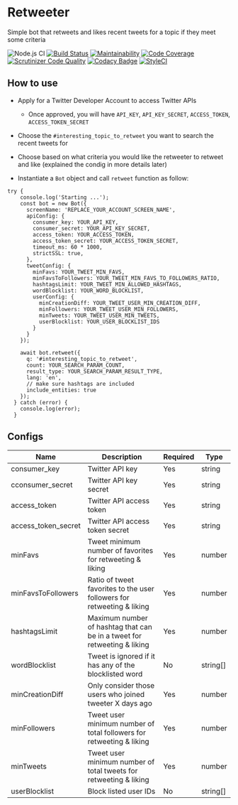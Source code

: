 # Retweeter
Simple bot that retweets and likes recent tweets for a topic if they meet some criteria

![Node.js CI](https://github.com/iranianpep/retweeter/workflows/Node.js%20CI/badge.svg)
[![Build Status](https://scrutinizer-ci.com/g/iranianpep/retweeter/badges/build.png?b=main)](https://scrutinizer-ci.com/g/iranianpep/retweeter/build-status/main)
[![Maintainability](https://api.codeclimate.com/v1/badges/009464f86e33fae8df85/maintainability)](https://codeclimate.com/github/iranianpep/retweeter/maintainability)
[![Code Coverage](https://scrutinizer-ci.com/g/iranianpep/retweeter/badges/coverage.png?b=main)](https://scrutinizer-ci.com/g/iranianpep/retweeter/?branch=main)
[![Scrutinizer Code Quality](https://scrutinizer-ci.com/g/iranianpep/retweeter/badges/quality-score.png?b=main)](https://scrutinizer-ci.com/g/iranianpep/retweeter/?branch=main)
[![Codacy Badge](https://app.codacy.com/project/badge/Grade/1d42b9f44b3b4dbdb73571cbee26a6d8)](https://www.codacy.com/gh/iranianpep/retweeter/dashboard?utm_source=github.com&amp;utm_medium=referral&amp;utm_content=iranianpep/retweeter&amp;utm_campaign=Badge_Grade)
[![StyleCI](https://styleci.io/repos/321806345/shield?branch=main)](https://styleci.io/repos/321806345)

## How to use
- Apply for a Twitter Developer Account to access Twitter APIs
   - Once approved, you will have `API_KEY`, `API_KEY_SECRET`, `ACCESS_TOKEN`, `ACCESS_TOKEN_SECRET`

- Choose the `#interesting_topic_to_retweet` you want to search the recent tweets for
- Choose based on what criteria you would like the retweeter to retweet and like (explained the condig in more details later)
- Instantiate a `Bot` object and call `retweet` function as follow:

```
try {
    console.log('Starting ...');
    const bot = new Bot({
      screenName: 'REPLACE_YOUR_ACCOUNT_SCREEN_NAME',
      apiConfig: {
        consumer_key: YOUR_API_KEY,
        consumer_secret: YOUR_API_KEY_SECRET,
        access_token: YOUR_ACCESS_TOKEN,
        access_token_secret: YOUR_ACCESS_TOKEN_SECRET,
        timeout_ms: 60 * 1000,
        strictSSL: true,
      },
      tweetConfig: {
        minFavs: YOUR_TWEET_MIN_FAVS,
        minFavsToFollowers: YOUR_TWEET_MIN_FAVS_TO_FOLLOWERS_RATIO,
        hashtagsLimit: YOUR_TWEET_MIN_ALLOWED_HASHTAGS,
        wordBlocklist: YOUR_WORD_BLOCKLIST,
        userConfig: {
          minCreationDiff: YOUR_TWEET_USER_MIN_CREATION_DIFF,
          minFollowers: YOUR_TWEET_USER_MIN_FOLLOWERS,
          minTweets: YOUR_TWEET_USER_MIN_TWEETS,
          userBlocklist: YOUR_USER_BLOCKLIST_IDS
        }
      }
    });

    await bot.retweet({
      q: '#interesting_topic_to_retweet',
      count: YOUR_SEARCH_PARAM_COUNT,
      result_type: YOUR_SEARCH_PARAM_RESULT_TYPE,
      lang: 'en',
      // make sure hashtags are included
      include_entities: true
    });
  } catch (error) {
    console.log(error);
  }
```

## Configs
| Name | Description | Required | Type |
| ------------- | ------------- | ------------- | ------------- |
| consumer_key  | Twitter API key | Yes | string
| cconsumer_secret | Twitter API key secret | Yes | string
| access_token | Twitter API access token | Yes | string
| access_token_secret | Twitter API access token secret | Yes | string
| minFavs | Tweet minimum number of favorites for retweeting & liking | Yes | number
| minFavsToFollowers | Ratio of tweet favorites to the user followers for retweeting & liking | Yes | number
| hashtagsLimit | Maximum number of hashtag that can be in a tweet for retweeting & liking | Yes | number
| wordBlocklist | Tweet is ignored if it has any of the blocklisted word | No | string[]
| minCreationDiff | Only consider those users who joined tweeter X days ago | Yes | number
| minFollowers | Tweet user minimum number of total followers for retweeting & liking | Yes | number
| minTweets | Tweet user minimum number of total tweets for retweeting & liking | Yes | number
| userBlocklist | Block listed user IDs | No | string[]
